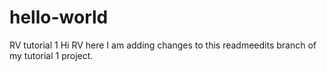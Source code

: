 # hello-world
RV tutorial 1
Hi RV here I am adding changes to this readmeedits branch of my tutorial 1 project.
